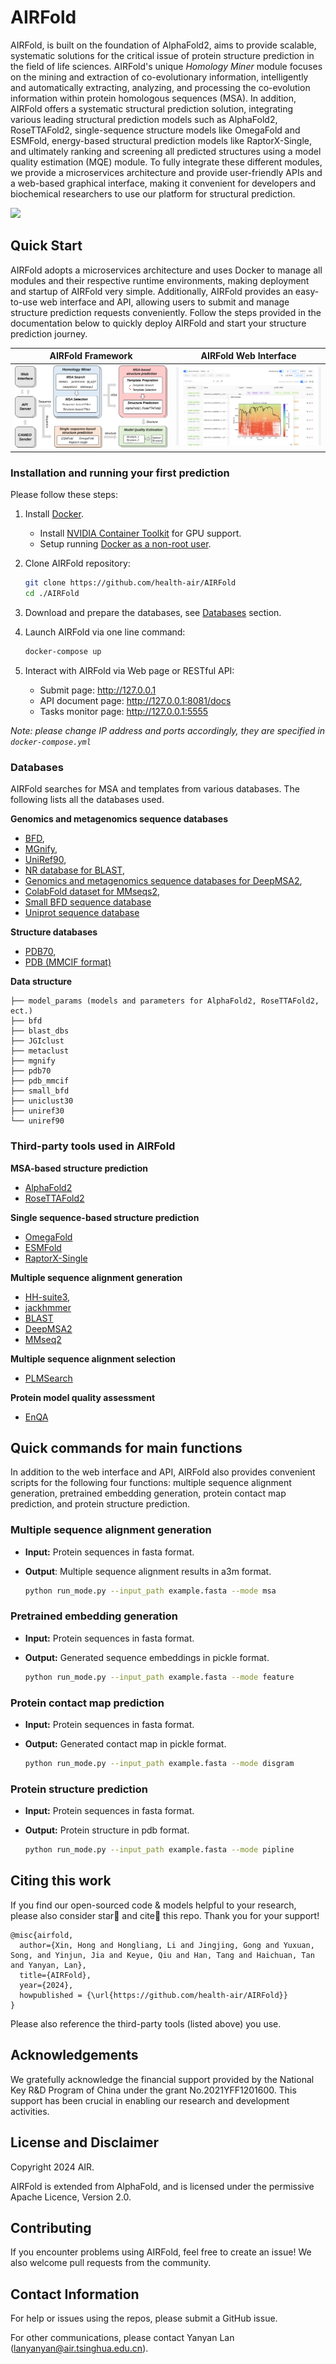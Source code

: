 # AIRFold

AIRFold, is built on the foundation of AlphaFold2, aims to provide scalable, systematic solutions for the critical issue of protein structure prediction in the field of life sciences. AIRFold's unique *Homology Miner* module focuses on the mining and extraction of co-evolutionary information, intelligently and automatically extracting, analyzing, and processing the co-evolution information within protein homologous sequences (MSA). In addition, AIRFold offers a systematic structural prediction solution, integrating various leading structural prediction models such as AlphaFold2, RoseTTAFold2, single-sequence structure models like OmegaFold and ESMFold, energy-based structural prediction models like RaptorX-Single, and ultimately ranking and screening all predicted structures using a model quality estimation (MQE) module. To fully integrate these different modules, we provide a microservices architecture and provide user-friendly APIs and a web-based graphical interface, making it convenient for developers and biochemical researchers to use our platform for structural prediction.


![](imgs/7VTI_A.gif)



## Quick Start


AIRFold adopts a microservices architecture and uses Docker to manage all modules and their respective runtime environments, making deployment and startup of AIRFold very simple. Additionally, AIRFold provides an easy-to-use web interface and API, allowing users to submit and manage structure prediction requests conveniently. Follow the steps provided in the documentation below to quickly deploy AIRFold and start your structure prediction journey.


AIRFold Framework             |  AIRFold Web Interface
:-------------------------:|:-------------------------:
![](imgs/frame.svg)  |  ![](imgs/airfold_web.png)



### Installation and running your first prediction

Please follow these steps:

1.  Install [Docker](https://www.docker.com/).
    *   Install
        [NVIDIA Container Toolkit](https://docs.nvidia.com/datacenter/cloud-native/container-toolkit/install-guide.html)
        for GPU support.
    *   Setup running
        [Docker as a non-root user](https://docs.docker.com/engine/install/linux-postinstall/#manage-docker-as-a-non-root-user).

2.  Clone AIRFold repository:

    ```bash
    git clone https://github.com/health-air/AIRFold
    cd ./AIRFold
    ```

3. Download and prepare the databases, see [Databases](#databases) section.


4. Launch AIRFold via one line command:

    ```bash
    docker-compose up
    ```

5.  Interact with AIRFold via Web page or RESTful API:
    - Submit page: http://127.0.0.1
    - API document page: http://127.0.0.1:8081/docs
    - Tasks monitor page: http://127.0.0.1:5555

*Note: please change IP address and ports accordingly, they are specified in `docker-compose.yml`*

### Databases

AIRFold searches for MSA and templates from various databases. The following lists all the databases used.

**Genomics and metagenomics sequence databases**

*   [BFD](https://bfd.mmseqs.com/),
*   [MGnify](https://www.ebi.ac.uk/metagenomics/),
*   [UniRef90](https://www.uniprot.org/help/uniref),
*   [NR database for BLAST](https://www.uniprot.org/help/uniref),
*   [Genomics and metagenomics sequence databases for DeepMSA2](https://zhanggroup.org/DeepMSA/download/),
*   [ColabFold dataset for MMseqs2](https://colabfold.mmseqs.com/),
*   [Small BFD sequence database](https://storage.googleapis.com/alphafold-databases/reduced_dbs/bfd-first_non_consensus_sequences.fasta.gz)
*   [Uniprot sequence database](https://zhanggroup.org/ftp/data/uniprot.zip)

**Structure databases**

*   [PDB70](http://wwwuser.gwdg.de/~compbiol/data/hhsuite/databases/hhsuite_dbs/),
*   [PDB (MMCIF format)](https://www.rcsb.org/)

**Data structure**

```tree
├── model_params (models and parameters for AlphaFold2, RoseTTAFold2, ect.)
├── bfd
├── blast_dbs
├── JGIclust
├── metaclust
├── mgnify
├── pdb70
├── pdb_mmcif
├── small_bfd
├── uniclust30
├── uniref30
└── uniref90
```

### Third-party tools used in AIRFold

**MSA-based structure prediction**
*   [AlphaFold2](https://github.com/google-deepmind/alphafold)
*   [RoseTTAFold2](https://github.com/uw-ipd/RoseTTAFold2)

**Single sequence-based structure prediction**
*   [OmegaFold](https://github.com/HeliXonProtein/OmegaFold)
*   [ESMFold](https://github.com/facebookresearch/esm)
*   [RaptorX-Single](https://github.com/AndersJing/RaptorX-Single)

**Multiple sequence alignment generation**
*   [HH-suite3](https://github.com/soedinglab/hh-suite),
*   [jackhmmer](https://www.ebi.ac.uk/Tools/hmmer/search/jackhmmer)
*   [BLAST](https://blast.ncbi.nlm.nih.gov/Blast.cgi)
*   [DeepMSA2](https://zhanggroup.org/DeepMSA/download/)
*   [MMseq2](https://github.com/soedinglab/mmseqs2?tab=readme-ov-file)

**Multiple sequence alignment selection**
*   [PLMSearch](https://github.com/maovshao/PLMSearch)

**Protein model quality assessment**
*   [EnQA](https://github.com/BioinfoMachineLearning/EnQA)


## Quick commands for main functions

In addition to the web interface and API, AIRFold also provides convenient scripts for the following four functions: multiple sequence alignment generation, pretrained embedding generation, protein contact map prediction, and protein structure prediction.


### Multiple sequence alignment generation

- **Input:** Protein sequences in fasta format.
- **Output**: Multiple sequence alignment results in a3m format.

    ```bash
    python run_mode.py --input_path example.fasta --mode msa
    ```

### Pretrained embedding generation

- **Input:** Protein sequences in fasta format.
- **Output:** Generated sequence embeddings in pickle format.

    ```bash
    python run_mode.py --input_path example.fasta --mode feature
    ```

### Protein contact map prediction

- **Input:** Protein sequences in fasta format.
- **Output:** Generated contact map in pickle format.

    ```bash
    python run_mode.py --input_path example.fasta --mode disgram
    ```

### Protein structure prediction

- **Input:** Protein sequences in fasta format.
- **Output:** Protein structure in pdb format.

    ```bash
    python run_mode.py --input_path example.fasta --mode pipline
    ```


## Citing this work

If you find our open-sourced code & models helpful to your research, please also consider star🌟 and cite📑 this repo. Thank you for your support!
```
@misc{airfold,
  author={Xin, Hong and Hongliang, Li and Jingjing, Gong and Yuxuan, Song, and Yinjun, Jia and Keyue, Qiu and Han, Tang and Haichuan, Tan and Yanyan, Lan},
  title={AIRFold},
  year={2024},
  howpublished = {\url{https://github.com/health-air/AIRFold}}
}
```
Please also reference the third-party tools (listed above) you use.

## Acknowledgements

We gratefully acknowledge the financial support provided by the National Key R&D Program of China under the grant No.2021YFF1201600. This support has been crucial in enabling our research and development activities.


## License and Disclaimer

Copyright 2024 AIR.

AIRFold is extended from AlphaFold, and is licensed under the permissive Apache Licence, Version 2.0.

## Contributing

If you encounter problems using AIRFold, feel free to create an issue! We also
welcome pull requests from the community.

## Contact Information

For help or issues using the repos, please submit a GitHub issue.

For other communications, please contact Yanyan Lan (lanyanyan@air.tsinghua.edu.cn).
